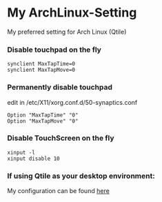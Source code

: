 # My ArchLinux-Setting
My preferred setting for Arch Linux (Qtile)

### Disable touchpad on the fly
```
synclient MaxTapTime=0
synclient MaxTapMove=0 
```

### Permanently disable touchpad
edit in  /etc/X11/xorg.conf.d/50-synaptics.conf
```
Option "MaxTapTime" "0"
Option "MaxTapMove" "0"
```

### Disable TouchScreen on the fly
```
xinput -l
xinput disable 10
```
### If using Qtile as your desktop environment:
My configuration can be found [here](./config.py)
